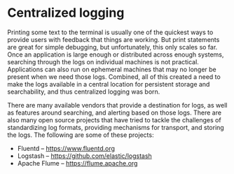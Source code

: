 # Centralized logging

Printing some text to the terminal is usually one of the quickest ways to provide users with feedback that things are working. But print statements are great for simple debugging, but unfortunately, this only scales so far. Once an application is large enough or distributed across enough systems, searching through the logs on individual machines is not practical. Applications can also run on ephemeral machines that may no longer be present when we need those logs. Combined, all of this created a need to make the logs available in a central location for persistent storage and searchability, and thus centralized logging was born. 

There are many available vendors that provide a destination for logs, as well as features around searching, and alerting based on those logs. There are also many open source projects that have tried to tackle the challenges of standardizing log formats, providing mechanisms for transport, and storing the logs. The following are some of these projects:

* Fluentd – https://www.fluentd.org
* Logstash – https://github.com/elastic/logstash
* Apache Flume – https://flume.apache.org
